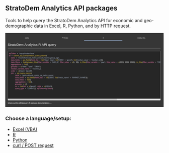 ## StratoDem Analytics API packages
Tools to help query the StratoDem Analytics API for economic and geo-demographic data in
Excel, R, Python, and by HTTP request.

<img src="assets/images/api_query_in_R.png" alt="API query in R" />

### Choose a language/setup:
- [Excel (VBA)](https://code.stratodem.com/?vb#introduction)
- [R](https://code.stratodem.com/?r#introduction)
- [Python](https://code.stratodem.com/?python#introduction)
- [curl / POST request](https://code.stratodem.com/?shell#introduction)
